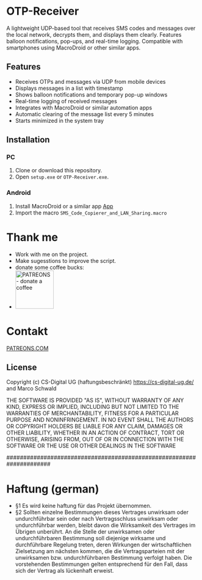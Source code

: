 # OTP-Receiver
A lightweight UDP-based tool that receives SMS codes and messages over the local network, decrypts them, and displays them clearly. Features balloon notifications, pop-ups, and real-time logging. Compatible with smartphones using MacroDroid or other similar apps.

## Features
- Receives OTPs and messages via UDP from mobile devices
- Displays messages in a list with timestamp
- Shows balloon notifications and temporary pop-up windows
- Real-time logging of received messages
- Integrates with MacroDroid or similar automation apps
- Automatic clearing of the message list every 5 minutes
- Starts minimized in the system tray

## Installation
### PC
1. Clone or download this repository.
2. Open `setup.exe` or `OTP-Receiver.exe`.

### Android
1. Install MacroDroid or a similar app 
<a href="https://play.google.com/store/apps/details?id=com.arlosoft.macrodroid&pcampaignid=web_share&aff=marcoschwald.de" target="_blank">App </a>
2. Import the macro `SMS_Code_Copierer_and_LAN_Sharing.macro`



# Thank me
 - Work with me on the project.
 - Make sugesstions to improve the script.
 - donate some coffee bucks: 
 - <a href="https://www.patreon.com/join/marcoschwald" target="_blank"><img src="images/patreon_logo.png" alt="PATREONS - donate a coffee" style="width:100px;height:100px;"></a>


# Contakt
<a href="https://marcoschwald.de/kontakt/kontakt.php" target="_blank">PATREONS.COM </a>


  
## License
Copyright (c) CS-Digital UG (haftungsbeschränkt) https://cs-digital-ug.de/  
and Marco Schwald

THE SOFTWARE IS PROVIDED "AS IS", WITHOUT WARRANTY OF ANY KIND, EXPRESS OR IMPLIED,
INCLUDING BUT NOT LIMITED TO THE WARRANTIES OF MERCHANTABILITY, FITNESS FOR A PARTICULAR PURPOSE AND NONINFRINGEMENT.
IN NO EVENT SHALL THE AUTHORS OR COPYRIGHT HOLDERS BE LIABLE FOR ANY CLAIM, DAMAGES OR OTHER LIABILITY,
WHETHER IN AN ACTION OF CONTRACT, TORT OR OTHERWISE, ARISING FROM, OUT OF OR IN CONNECTION WITH THE SOFTWARE OR
THE USE OR OTHER DEALINGS IN THE SOFTWARE

  
  
  
  
  #####################################################################
# Haftung (german)
  - §1 Es wird keine haftung für das Projekt übernommen.
  - §2 Sollten einzelne Bestimmungen dieses Vertrages unwirksam oder undurchführbar sein oder nach Vertragsschluss unwirksam oder undurchführbar werden, bleibt davon die Wirksamkeit des Vertrages im Übrigen unberührt. An die Stelle der unwirksamen oder undurchführbaren Bestimmung soll diejenige wirksame und durchführbare Regelung treten, deren Wirkungen der wirtschaftlichen Zielsetzung am nächsten kommen, die die Vertragsparteien mit der unwirksamen bzw. undurchführbaren Bestimmung verfolgt haben. Die vorstehenden Bestimmungen gelten entsprechend für den Fall, dass sich der Vertrag als lückenhaft erweist.
